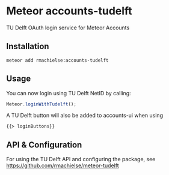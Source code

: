 Meteor accounts-tudelft
=======================

TU Delft OAuth login service for Meteor Accounts

## Installation

```
meteor add rmachielse:accounts-tudelft
```

## Usage

You can now login using TU Delft NetID by calling:

```javascript
Meteor.loginWithTudelft();
```

A TU Delft button will also be added to accounts-ui when using

```
{{> loginButtons}}
```

## API & Configuration

For using the TU Delft API and configuring the package, see https://github.com/rmachielse/meteor-tudelft

